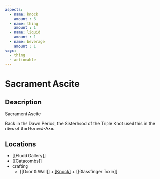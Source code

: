 ```yaml
---
aspects: 
  - name: knock
    amount : 6
  - name: thing
    amount : 1
  - name: liquid
    amount : 1
  - name: beverage
    amount : 1
tags:
  - thing
  - actionable
---
```


# Sacrament Ascite

## Description
Sacrament Ascite

Back in the Dawn Period, the Sisterhood of the Triple Knot used this in the rites of the Horned-Axe.
## Locations
- [[Fludd Gallery]]
- [[Catacombs]]
- crafting
	- [[Door & Wall]] + [[Knock]](15) + [[Glassfinger Toxin]]